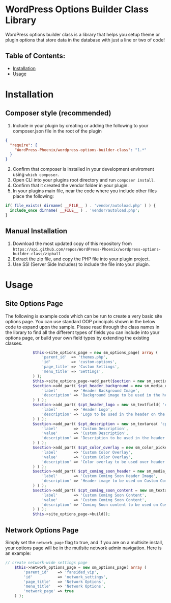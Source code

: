 # WordPress Options Builder Class Library

WordPress options builder class is a library that helps you setup theme or plugin options that store data in the database with just a line or two of code!

## Table of Contents:
- [Installation](#installation)
- [Usage](#usage)


# Installation

## Composer style (recommended)

1. Include in your plugin by creating or adding the following to your composer.json file in the root of the plugin
```json
{
  "require": {
    "WordPress-Phoenix/wordpress-options-builder-class": "1.*"
  }
}
```
2. Confirm that composer is installed in your development enviroment using `which composer`.
3. Open CLI into your plugins root directory and run `composer install`.
4. Confirm that it created the vendor folder in your plugin.
5. In your plugins main file, near the code where you include other files place the following:
```php
if( file_exists( dirname( __FILE__ ) . 'vendor/autoload.php' ) ) {
  include_once dirname( __FILE__ ) . 'vendor/autoload.php';
}
```

## Manual Installation
1. Download the most updated copy of this repository from `https://api.github.com/repos/WordPress-Phoenix/wordpress-options-builder-class/zipball`
2. Extract the zip file, and copy the PHP file into your plugin project.
3. Use SSI (Server Side Includes) to include the file into your plugin.

# Usage

## Site Options Page
The following is example code which can be run to create a very basic site options page. You can use standard OOP principals shown in the below code to expand upon the sample. Please read through the class names in the library to find all the different types of fields you can include into your options page, or build your own field types by extending the existing classes.

```php
			$this->site_options_page = new sm_options_page( array (
				'parent_id'  => 'themes.php',
				'id'         => 'custom-options',
				'page_title' => 'Custom Settings',
				'menu_title' => 'Settings',
			) );
			$this->site_options_page->add_part($section = new sm_section('branding_options', array('title'=>'Branding')) );
			$section->add_part( $cpt_header_background = new sm_media_upload( 'cpt_header_bg_image', array(
				'label'       => 'Header Background Image',
				'description' => 'Background image to be used in the header on the Custom archive page.'
			) ) );
			$section->add_part( $cpt_header_logo = new sm_textfield( 'cpt_header_logo', array(
				'label'       => 'Header Logo',
				'description' => 'Logo to be used in the header on the Custom archive page.'
			) ) );
			$section->add_part( $cpt_description = new sm_textarea( 'cpt_description', array(
				'label'       => 'Custom Description',
				'value'       => 'Custom Description',
				'description' => 'Description to be used in the header on the Custom archive page.',
			) ) );
			$section->add_part( $cpt_color_overlay = new sm_color_picker( 'cpt_color_overlay', array(
				'label'       => 'Custom Color Overlay',
				'value'       => 'Custom Color Overlay',
				'description' => 'Color overlay to be used over header image only on the Custom archive page.',
			) ) );
			$section->add_part( $cpt_coming_soon_header = new sm_media_upload( 'cpt_coming_soon_header', array(
				'label'       => 'Custom Coming Soon Header Image',
				'description' => 'Header image to be used on Custom Coming Soon page.'
			) ) );
			$section->add_part( $cpt_coming_soon_content = new sm_textarea( 'cpt_coming_soon_content', array(
				'label'       => 'Custom Coming Soon Content',
				'value'       => 'Custom Coming Soon Content',
				'description' => 'Coming Soon content to be used on Custom Coming Soon page.',
			) ) );
			$this->site_options_page->build();
```

## Network Options Page

Simply set the `network_page` flag to true, and if you are on a multisite install, your options page will be in the mutlsite network admin navigation. Here is an example:
```php
// create network-wide settings page
	$this->network_options_page = new sm_options_page( array (
		'parent_id'    => 'fansided_vip',
		'id'           => 'network_settings',
		'page_title'   => 'Network Options',
		'menu_title'   => 'Network Options',
		'network_page' => true
	) );
```

